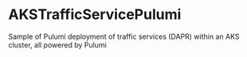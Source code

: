 # AKSTrafficServicePulumi
Sample of Pulumi deployment of traffic services (DAPR) within an AKS cluster, all powered by Pulumi

